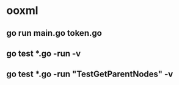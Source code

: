 # ooxml
## go run main.go token.go
## go test *.go -run  -v
## go test *.go -run "TestGetParentNodes" -v